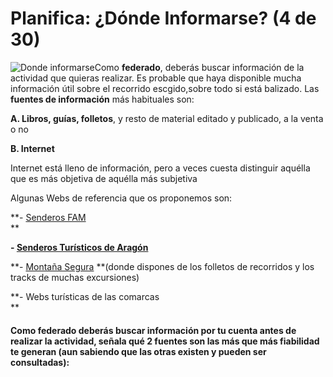 # Planifica: ¿Dónde Informarse? (4 de 30)  

![Donde informarse](./gps_files/EN_RESUMEN.jpg)Como **federado**, deberás buscar información de la actividad que quieras realizar. Es probable que haya disponible mucha información útil sobre el recorrido escgido,sobre todo si está balizado. Las **fuentes de información** más habituales son:  

**A. Libros, guías, folletos**, y resto de material editado y publicado, a la venta o no  

**B. Internet**  

Internet está lleno de información, pero a veces cuesta distinguir aquélla que es más objetiva de aquélla más subjetiva

Algunas Webs de referencia que os proponemos son:

**\- [Senderos FAM](http://www.senderosfam.es/)  
**

**\- [Senderos Turísticos de Aragón](http://senderosturisticos.turismodearagon.com/)**

**\- [Montaña Segura](http://www.montanasegura.com/) **(donde dispones de los folletos de recorridos y los tracks de muchas excursiones)  

**\- Webs turísticas de las comarcas  
**

#### Como **federado** deberás buscar información por tu cuenta antes de realizar la actividad, señala qué 2 fuentes son las más que más fiabilidad te generan (aun sabiendo que las otras existen y pueden ser consultadas):